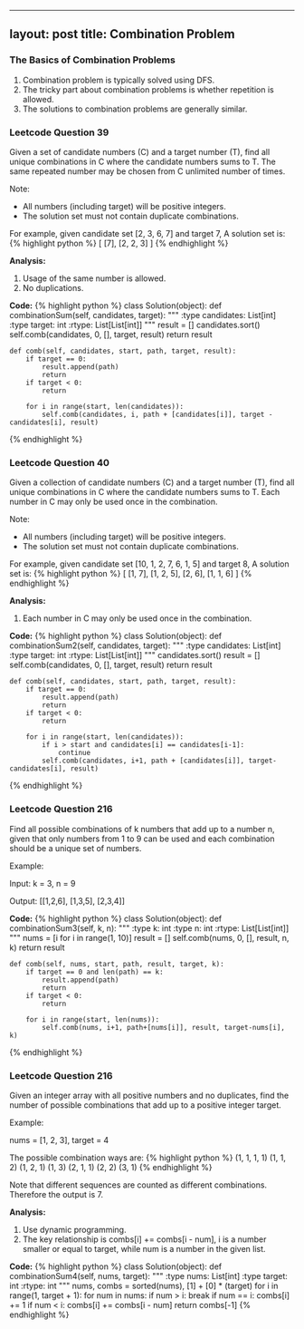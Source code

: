  ---
layout: post
title: Combination Problem
---

### The Basics of Combination Problems

1. Combination problem is typically solved using DFS.
2. The tricky part about combination problems is whether repetition is allowed.
3. The solutions to combination problems are generally similar.


### Leetcode Question 39
Given a set of candidate numbers (C) and a target number (T), find all unique combinations in C where the candidate numbers sums to T. The same repeated number may be chosen from C unlimited number of times.

Note:

* All numbers (including target) will be positive integers.
* The solution set must not contain duplicate combinations.

For example, given candidate set [2, 3, 6, 7] and target 7, A solution set is: 
{% highlight python %}
[
  [7],
  [2, 2, 3]
]
{% endhighlight %}

**Analysis:**

1. Usage of the same number is allowed.
2. No duplications.

**Code:**
{% highlight python %}
class Solution(object):
    def combinationSum(self, candidates, target):
        """
        :type candidates: List[int]
        :type target: int
        :rtype: List[List[int]]
        """
        result = []
        candidates.sort()
        self.comb(candidates, 0, [], target, result)
        return result
    
    def comb(self, candidates, start, path, target, result):
        if target == 0:
            result.append(path)
            return
        if target < 0:
            return
        
        for i in range(start, len(candidates)):
            self.comb(candidates, i, path + [candidates[i]], target - candidates[i], result)
{% endhighlight %}


### Leetcode Question 40
Given a collection of candidate numbers (C) and a target number (T), find all unique combinations in C where the candidate numbers sums to T. Each number in C may only be used once in the combination.

Note:
* All numbers (including target) will be positive integers.
* The solution set must not contain duplicate combinations.

For example, given candidate set [10, 1, 2, 7, 6, 1, 5] and target 8, A solution set is: 
{% highlight python %}
[
  [1, 7],
  [1, 2, 5],
  [2, 6],
  [1, 1, 6]
]
{% endhighlight %}

**Analysis:**

1. Each number in C may only be used once in the combination.

**Code:**
{% highlight python %}
class Solution(object):
    def combinationSum2(self, candidates, target):
        """
        :type candidates: List[int]
        :type target: int
        :rtype: List[List[int]]
        """
        candidates.sort()
        result = []
        self.comb(candidates, 0, [], target, result)
        return result
    
    def comb(self, candidates, start, path, target, result):
        if target == 0:
            result.append(path)
            return
        if target < 0:
            return
        
        for i in range(start, len(candidates)):
            if i > start and candidates[i] == candidates[i-1]:
                continue
            self.comb(candidates, i+1, path + [candidates[i]], target-candidates[i], result)
{% endhighlight %}


### Leetcode Question 216
Find all possible combinations of k numbers that add up to a number n, given that only numbers from 1 to 9 can be used and each combination should be a unique set of numbers.

Example:

Input: k = 3, n = 9

Output: [[1,2,6], [1,3,5], [2,3,4]]

**Code:**
{% highlight python %}
class Solution(object):
    def combinationSum3(self, k, n):
        """
        :type k: int
        :type n: int
        :rtype: List[List[int]]
        """
        nums = [i for i in range(1, 10)]
        result = []
        self.comb(nums, 0, [], result, n, k)
        return result
    
    def comb(self, nums, start, path, result, target, k):
        if target == 0 and len(path) == k:
            result.append(path)
            return
        if target < 0:
            return
        
        for i in range(start, len(nums)):
            self.comb(nums, i+1, path+[nums[i]], result, target-nums[i], k)
{% endhighlight %}


### Leetcode Question 216
Given an integer array with all positive numbers and no duplicates, find the number of possible combinations that add up to a positive integer target.

Example:

nums = [1, 2, 3], target = 4

The possible combination ways are:
{% highlight python %}
(1, 1, 1, 1)
(1, 1, 2)
(1, 2, 1)
(1, 3)
(2, 1, 1)
(2, 2)
(3, 1)
{% endhighlight %}

Note that different sequences are counted as different combinations. Therefore the output is 7.

**Analysis:**

1. Use dynamic programming.
2. The key relationship is combs[i] += combs[i - num], i is a number smaller or equal to target, while num is a number in the given list.

**Code:**
{% highlight python %}
class Solution(object):
    def combinationSum4(self, nums, target):
        """
        :type nums: List[int]
        :type target: int
        :rtype: int
        """
        nums, combs = sorted(nums), [1] + [0] * (target)
        for i in range(1, target + 1):
            for num in nums:
                if num  > i: 
                    break
                if num == i: 
                    combs[i] += 1
                if num  < i: 
                    combs[i] += combs[i - num]
        return combs[-1]
{% endhighlight %}
